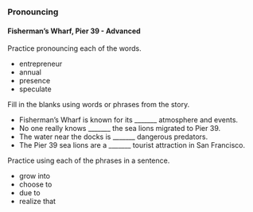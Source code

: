 ### Pronouncing

#### Fisherman’s Wharf, Pier 39 - Advanced

Practice pronouncing each of the words.
- entrepreneur
- annual
- presence
- speculate

Fill in the blanks using words or phrases from the story.
- Fisherman’s Wharf is known for its _______ atmosphere and events.
- No one really knows _______ the sea lions migrated to Pier 39.
- The water near the docks is _______ dangerous predators.
- The Pier 39 sea lions are a _______ tourist attraction in San Francisco.

Practice using each of the phrases in a sentence.
- grow into
- choose to
- due to
- realize that
